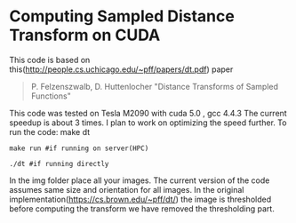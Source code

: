 # Computing Sampled Distance Transform on CUDA
This code is based on this(http://people.cs.uchicago.edu/~pff/papers/dt.pdf)  paper
  > P. Felzenszwalb, D. Huttenlocher "Distance Transforms of Sampled Functions"

This code was tested on Tesla M2090 with cuda 5.0 , gcc 4.4.3
The current speedup is about 3 times. I plan to work on optimizing the speed further. 
To run the code:
    make dt

    make run #if running on server(HPC)

    ./dt #if running directly

In the img folder place all your images. The current version of the code assumes same size and orientation for all images.
In the original implementation(https://cs.brown.edu/~pff/dt/) the image is thresholded before computing the transform we have removed the thresholding part. 




